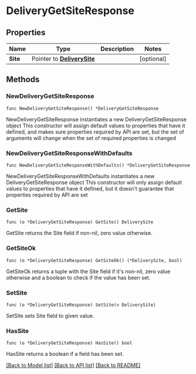 # DeliveryGetSiteResponse

## Properties

Name | Type | Description | Notes
------------ | ------------- | ------------- | -------------
**Site** | Pointer to [**DeliverySite**](deliverySite.md) |  | [optional] 

## Methods

### NewDeliveryGetSiteResponse

`func NewDeliveryGetSiteResponse() *DeliveryGetSiteResponse`

NewDeliveryGetSiteResponse instantiates a new DeliveryGetSiteResponse object
This constructor will assign default values to properties that have it defined,
and makes sure properties required by API are set, but the set of arguments
will change when the set of required properties is changed

### NewDeliveryGetSiteResponseWithDefaults

`func NewDeliveryGetSiteResponseWithDefaults() *DeliveryGetSiteResponse`

NewDeliveryGetSiteResponseWithDefaults instantiates a new DeliveryGetSiteResponse object
This constructor will only assign default values to properties that have it defined,
but it doesn't guarantee that properties required by API are set

### GetSite

`func (o *DeliveryGetSiteResponse) GetSite() DeliverySite`

GetSite returns the Site field if non-nil, zero value otherwise.

### GetSiteOk

`func (o *DeliveryGetSiteResponse) GetSiteOk() (*DeliverySite, bool)`

GetSiteOk returns a tuple with the Site field if it's non-nil, zero value otherwise
and a boolean to check if the value has been set.

### SetSite

`func (o *DeliveryGetSiteResponse) SetSite(v DeliverySite)`

SetSite sets Site field to given value.

### HasSite

`func (o *DeliveryGetSiteResponse) HasSite() bool`

HasSite returns a boolean if a field has been set.


[[Back to Model list]](../README.md#documentation-for-models) [[Back to API list]](../README.md#documentation-for-api-endpoints) [[Back to README]](../README.md)


